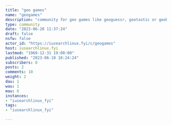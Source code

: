 ```yaml
---
title: "geo games" 
name: "geogames"
description: "community for geo games like geoguessr, geotastic or geobingo and more"
type: community
date: "2023-06-20 11:37:24"
draft: false
nsfw: false
actor_id: "https://iusearchlinux.fyi/c/geogames"
host: iusearchlinux.fyi
lastmod: "1969-12-31 19:00:00"
published: "2023-06-10 18:24:24"
subscribers: 8
posts: 2
comments: 10
weight: 2
dau: 1
wau: 1
mau: 6
instances:
- "iusearchlinux_fyi"
tags: 
- "iusearchlinux_fyi"

---
```

